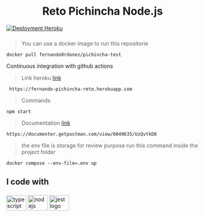 <h1 align="center">Reto Pichincha Node.js</h1>

[![Deployment Heroku](https://github.com/fernando0rdonez/fernandoOrdonez_pichincha/actions/workflows/deploy.yml/badge.svg?branch=master)](https://github.com/fernando0rdonez/fernandoOrdonez_pichincha/actions/workflows/deploy.yml)

###
> You can use a docker image to  run this repositorie
```
docker pull fernando0rdonez/pichincha-test
```

Continuous integration with github actions

> Link heroku [link](https://fernando-pichincha-reto.herokuapp.com)
```
 https://fernando-pichincha-reto.herokuapp.com
```

> Commands
```
npm start
```

> Documentation [link](https://documenter.getpostman.com/view/6049635/UzQvtkD8)
```
https://documenter.getpostman.com/view/6049635/UzQvtkD8
```

> the env file is storage for review purpose
run this command inside the project folder
```
docker compose --env-file=.env up 
```
###

<h2 align="left">I code with</h2>

###

<div align="left">
  <img src="https://cdn.jsdelivr.net/gh/devicons/devicon/icons/typescript/typescript-original.svg" height="40" width="52" alt="typescript logo"  />
  <img src="https://cdn.jsdelivr.net/gh/devicons/devicon/icons/nodejs/nodejs-original.svg" height="40" width="52" alt="nodejs logo"  />
  <img src="https://cdn.jsdelivr.net/gh/devicons/devicon/icons/jest/jest-plain.svg" height="40" width="52" alt="jest logo"  />
</div>

###
